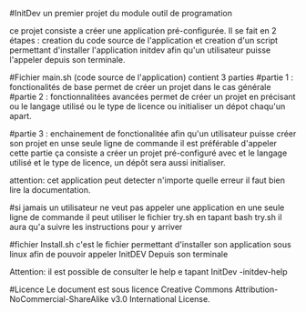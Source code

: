 #InitDev
un premier projet du module outil de programation 

ce projet consiste a créer une application pré-configurée.
Il se fait en 2 étapes : creation du code source de l'application et creation d'un script permettant d'installer l'application initdev afin qu'un utilisateur puisse l'appeler depuis son terminale.


#Fichier main.sh (code source de l'application)
contient 3 parties
#partie 1 :  fonctionalités de base 
permet de créer un projet dans le cas générale 
#partie 2 :  fonctionnalitées avancées 
permet de créer un projet en précisant ou le langage utilisé ou le type de licence ou initialiser un dépot chaqu'un apart.

#partie 3 : enchainement de fonctionalitée 
afin qu'un utilisateur puisse créer son projet en unse seule ligne de commande il est préférable d'appeler cette partie 
ça consiste a créer un projet pré-configuré avec et le langage utilisé et le type de licence, un dépôt sera aussi initialiser.

attention: cet application peut detecter n'importe quelle erreur 
il faut bien lire la documentation.

#si jamais un utilisateur ne veut pas appeler une application en une seule ligne de commande 
il peut utiliser le fichier try.sh en tapant bash try.sh 
il aura qu'a suivre les instructions pour y arriver 


#fichier Install.sh
c'est le fichier permettant d'installer son application sous linux 
afin de pouvoir appeler InitDEV Depuis son terminale 


Attention: il est possible de consulter le help e tapant 
InitDev -initdev-help 

#Licence
Le document est sous licence Creative Commons Attribution-NoCommercial-ShareAlike v3.0 International License.
